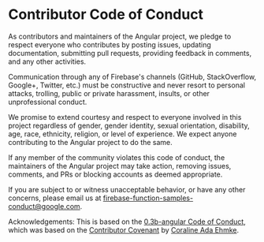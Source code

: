 # Contributor Code of Conduct

As contributors and maintainers of the Angular project, we pledge to respect everyone who contributes by posting issues, updating documentation, submitting pull requests, providing feedback in comments, and any other activities.

Communication through any of Firebase's channels (GitHub, StackOverflow, Google+, Twitter, etc.) must be constructive and never resort to personal attacks, trolling, public or private harassment, insults, or other unprofessional conduct.

We promise to extend courtesy and respect to everyone involved in this project regardless of gender, gender identity, sexual orientation, disability, age, race, ethnicity, religion, or level of experience. We expect anyone contributing to the Angular project to do the same.

If any member of the community violates this code of conduct, the maintainers of the Angular project may take action, removing issues, comments, and PRs or blocking accounts as deemed appropriate.

If you are subject to or witness unacceptable behavior, or have any other concerns, please email us at [firebase-function-samples-conduct@google.com](mailto:firebase-function-samples-conduct@google.com).

Acknowledgements: This is based on the [0.3b-angular Code of Conduct](https://github.com/angular/code-of-conduct/blob/89346bf3f80795bd210ff98853af8ec4e3c05a45/CODE_OF_CONDUCT.md), which was based on the [Contributor Covenant](https://github.com/ContributorCovenant/contributor_covenant) by [Coraline Ada Ehmke](https://github.com/CoralineAda).

